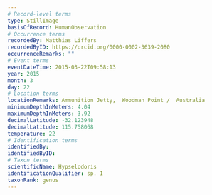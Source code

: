 ```yaml
---
# Record-level terms
type: StillImage
basisOfRecord: HumanObservation
# Occurrence terms
recordedBy: Matthias Liffers
recordedByID: https://orcid.org/0000-0002-3639-2080
occurrenceRemarks: ""
# Event terms
eventDateTime: 2015-03-22T09:58:13
year: 2015
month: 3
day: 22
# Location terms
locationRemarks: Ammunition Jetty,  Woodman Point /  Australia
minimumDepthInMeters: 4.04
maximumDepthInMeters: 3.92
decimalLatitude: -32.123948
decimalLatitude: 115.758068
temperature: 22
# Identification terms
identifiedBy: 
identifiedByID: 
# Taxon terms
scientificName: Hypselodoris
identificationQualifier: sp. 1
taxonRank: genus
---
```

